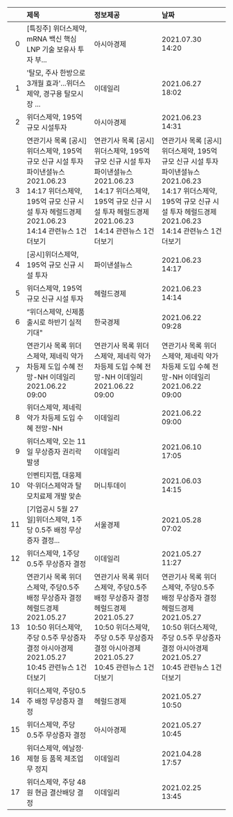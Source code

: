 |    | 제목                                                                                                                                                                                 | 정보제공                                                                                                                                                                             | 날짜                                                                                                                                                                                 |
|---:|:-------------------------------------------------------------------------------------------------------------------------------------------------------------------------------------|:-------------------------------------------------------------------------------------------------------------------------------------------------------------------------------------|:-------------------------------------------------------------------------------------------------------------------------------------------------------------------------------------|
|  0 | [특징주] 위더스제약, mRNA 백신 핵심 LNP 기술 보유사 투자 부...                                                                                                                       | 아시아경제                                                                                                                                                                           | 2021.07.30 14:20                                                                                                                                                                     |
|  1 | '탈모, 주사 한방으로 3개월 효과'...위더스제약, 경구용 탈모시장 ...                                                                                                                   | 이데일리                                                                                                                                                                             | 2021.06.27 18:02                                                                                                                                                                     |
|  2 | 위더스제약, 195억 규모 시설투자                                                                                                                                                      | 아시아경제                                                                                                                                                                           | 2021.06.23 14:31                                                                                                                                                                     |
|  3 | 연관기사 목록  [공시]위더스제약, 195억 규모 신규 시설 투자  파이낸셜뉴스  2021.06.23 14:17  위더스제약, 195억 규모 신규 시설 투자  헤럴드경제  2021.06.23 14:14  관련뉴스 1건 더보기 | 연관기사 목록  [공시]위더스제약, 195억 규모 신규 시설 투자  파이낸셜뉴스  2021.06.23 14:17  위더스제약, 195억 규모 신규 시설 투자  헤럴드경제  2021.06.23 14:14  관련뉴스 1건 더보기 | 연관기사 목록  [공시]위더스제약, 195억 규모 신규 시설 투자  파이낸셜뉴스  2021.06.23 14:17  위더스제약, 195억 규모 신규 시설 투자  헤럴드경제  2021.06.23 14:14  관련뉴스 1건 더보기 |
|  4 | [공시]위더스제약, 195억 규모 신규 시설 투자                                                                                                                                          | 파이낸셜뉴스                                                                                                                                                                         | 2021.06.23 14:17                                                                                                                                                                     |
|  5 | 위더스제약, 195억 규모 신규 시설 투자                                                                                                                                                | 헤럴드경제                                                                                                                                                                           | 2021.06.23 14:14                                                                                                                                                                     |
|  6 | “위더스제약, 신제품 출시로 하반기 실적 기대"                                                                                                                                         | 한국경제                                                                                                                                                                             | 2021.06.22 09:28                                                                                                                                                                     |
|  7 | 연관기사 목록  위더스제약, 제네릭 약가 차등제 도입 수혜 전망-NH  이데일리  2021.06.22 09:00                                                                                          | 연관기사 목록  위더스제약, 제네릭 약가 차등제 도입 수혜 전망-NH  이데일리  2021.06.22 09:00                                                                                          | 연관기사 목록  위더스제약, 제네릭 약가 차등제 도입 수혜 전망-NH  이데일리  2021.06.22 09:00                                                                                          |
|  8 | 위더스제약, 제네릭 약가 차등제 도입 수혜 전망-NH                                                                                                                                     | 이데일리                                                                                                                                                                             | 2021.06.22 09:00                                                                                                                                                                     |
|  9 | 위더스제약, 오는 11일 무상증자 권리락 발생                                                                                                                                           | 이데일리                                                                                                                                                                             | 2021.06.10 17:05                                                                                                                                                                     |
| 10 | 인벤티지랩, 대웅제약·위더스제약과 탈모치료제 개발 맞손                                                                                                                               | 머니투데이                                                                                                                                                                           | 2021.06.03 14:15                                                                                                                                                                     |
| 11 | [기업공시 5월 27일]위더스제약, 1주당 0.5주 배정 무상증자 결정...                                                                                                                     | 서울경제                                                                                                                                                                             | 2021.05.28 07:02                                                                                                                                                                     |
| 12 | 위더스제약, 1주당 0.5주 무상증자 결정                                                                                                                                                | 이데일리                                                                                                                                                                             | 2021.05.27 11:27                                                                                                                                                                     |
| 13 | 연관기사 목록  위더스제약, 주당0.5주 배정 무상증자 결정  헤럴드경제  2021.05.27 10:50  위더스제약, 주당 0.5주 무상증자 결정  아시아경제  2021.05.27 10:45  관련뉴스 1건 더보기       | 연관기사 목록  위더스제약, 주당0.5주 배정 무상증자 결정  헤럴드경제  2021.05.27 10:50  위더스제약, 주당 0.5주 무상증자 결정  아시아경제  2021.05.27 10:45  관련뉴스 1건 더보기       | 연관기사 목록  위더스제약, 주당0.5주 배정 무상증자 결정  헤럴드경제  2021.05.27 10:50  위더스제약, 주당 0.5주 무상증자 결정  아시아경제  2021.05.27 10:45  관련뉴스 1건 더보기       |
| 14 | 위더스제약, 주당0.5주 배정 무상증자 결정                                                                                                                                             | 헤럴드경제                                                                                                                                                                           | 2021.05.27 10:50                                                                                                                                                                     |
| 15 | 위더스제약, 주당 0.5주 무상증자 결정                                                                                                                                                 | 아시아경제                                                                                                                                                                           | 2021.05.27 10:45                                                                                                                                                                     |
| 16 | 위더스제약, 에날정·제형 등 품목 제조업무 정지                                                                                                                                        | 이데일리                                                                                                                                                                             | 2021.04.28 17:57                                                                                                                                                                     |
| 17 | 위더스제약, 주당 48원 현금 결산배당 결정                                                                                                                                             | 이데일리                                                                                                                                                                             | 2021.02.25 13:45                                                                                                                                                                     |